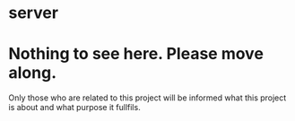 # server

<h1>Nothing to see here. Please move along.</h1>
<p>Only those who are related to this project will be informed what this project is about and what purpose it fullfils.</p>
